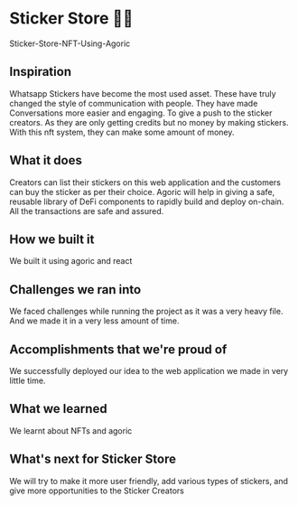
# Sticker Store 🌟🌟
Sticker-Store-NFT-Using-Agoric
## Inspiration
Whatsapp Stickers have become the most used asset. These have truly changed the style of communication with people. They have made Conversations more easier and engaging. To give a push to the sticker creators. As they are only getting credits but no money by making stickers. With this nft system, they can make some amount of money.
## What it does
Creators can list their stickers on this web application and the customers can buy the sticker as per their choice. Agoric will help in giving a safe, reusable library of DeFi components to rapidly build and deploy on-chain. All the transactions are safe and assured.
## How we built it
We built it using agoric and react
## Challenges we ran into
We faced challenges while running the project as it was a very heavy file. And we made it in a very less amount of time.
## Accomplishments that we're proud of
We successfully deployed our idea to the web application we made in very little time.
## What we learned
We learnt about NFTs and agoric
## What's next for Sticker Store
We will try to make it more user friendly, add various types of stickers, and give more opportunities to the Sticker Creators
